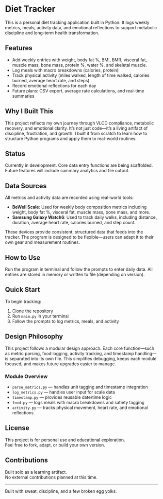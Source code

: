 # Diet Tracker

This is a personal diet tracking application built in Python. It logs weekly metrics, meals, activity data, and emotional reflections to support metabolic discipline and long-term health transformation.

## Features

- Add weekly entries with weight, body fat %, BMI, BMR, visceral fat, muscle mass, bone mass, protein %, water %, and skeletal muscle.
- Log meals with macro breakdowns (calories, protein)
- Track physical activity (miles walked, length of time walked, calories burned, average heart rate, and steps)
- Record emotional reflections for each day
- Future plans: CSV export, average rate calculations, and real-time summaries

## Why I Built This

This project reflects my own journey through VLCD compliance, metabolic recovery, and emotional clarity. It’s not just code—it’s a living artifact of discipline, frustration, and growth. I built it from scratch to learn how to structure Python programs and apply them to real-world routines.

## Status

Currently in development. Core data entry functions are being scaffolded. Future features will include summary analytics and file output.

## Data Sources

All metrics and activity data are recorded using real-world tools:

- **BeWell Scale**: Used for weekly body composition metrics including weight, body fat %, visceral fat, muscle mass, bone mass, and more.
- **Samsung Galaxy Watch6**: Used to track daily walks, including distance, duration, average heart rate, calories burned, and step count.

These devices provide consistent, structured data that feeds into the tracker. The program is designed to be flexible—users can adapt it to their own gear and measurement routines.

## How to Use

Run the program in terminal and follow the prompts to enter daily data. All entries are stored in memory or written to file (depending on version).

## Quick Start

To begin tracking:

1. Clone the repository
2. Run `main.py` in your terminal
3. Follow the prompts to log metrics, meals, and activity

## Design Philosophy

This project follows a modular design approach. Each core function—such as metric parsing, food logging, activity tracking, and timestamp handling—is separated into its own file. This simplifies debugging, keeps each module focused, and makes future upgrades easier to manage.

### Module Overview

- `parse_metrics.py` — handles unit tagging and timestamp integration
- `log_metrics.py` — handles user input for scale data
- `timestamp.py` — provides reusable date/time logic
- `food.py` — logs meals with macro breakdowns and satiety tagging
- `activity.py` — tracks physical movement, heart rate, and emotional reflections

## License

This project is for personal use and educational exploration.  
Feel free to fork, adapt, or build your own version.

## Contributions

Built solo as a learning artifact.  
No external contributions planned at this time.

---

Built with sweat, discipline, and a few broken egg yolks.
